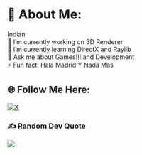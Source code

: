 # 💫 About Me:
Indian <br>🔭 I’m currently working on 3D Renderer<br>🌱 I’m currently learning DirectX and Raylib <br>💬 Ask me about Games!!! and Development<br>⚡ Fun fact: Hala Madrid Y Nada Mas

## 🌐 Follow Me Here:
[![X](https://img.shields.io/badge/X-black.svg?logo=X&logoColor=white)](https://x.com/ThatTanishqTak) 

### ✍️ Random Dev Quote
![](https://quotes-github-readme.vercel.app/api?type=horizontal&theme=dark)
